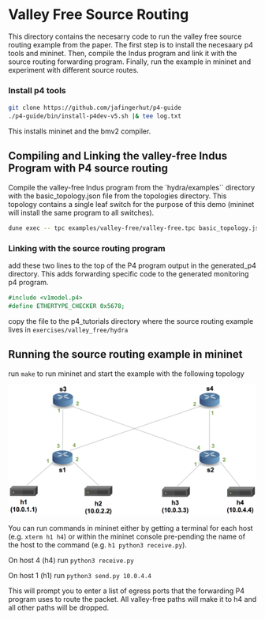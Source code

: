 # Valley Free Source Routing

This directory contains the necesarry code to run the valley free source routing example from the paper. The first step is to install the necesaary p4 tools and mininet. Then, compile the Indus program and link it with the source routing forwarding program. Finally, run the example in mininet and experiment with different source routes. 


### Install p4 tools
```bash
git clone https://github.com/jafingerhut/p4-guide
./p4-guide/bin/install-p4dev-v5.sh |& tee log.txt
```
This installs mininet and the bmv2 compiler. 


## Compiling and Linking the valley-free Indus Program with P4 source routing

Compile the valley-free Indus program from the `hydra/examples`` directory with the basic_topology.json file from the topologies directory. This topology contains a single leaf switch for the purpose of this demo (mininet will install the same program to all switches).
```bash
dune exec -- tpc examples/valley-free/valley-free.tpc basic_topology.json
```

### Linking with the source routing program 

add these two lines to the top of the P4 program output in the generated_p4 directory. This adds forwarding specific code to the generated monitoring p4 program.
```OCaml
#include <v1model.p4> 
#define ETHERTYPE_CHECKER 0x5678;
```

copy the file to the p4_tutorials directory where the source routing example lives in `exercises/valley_free/hydra`

## Running the source routing example in mininet

run `make` to run mininet and start the example with the following topology

![pod-topo](./p4_tutorials/exercises/basic/pod-topo/pod-topo.png)

You can run commands in mininet either by getting a terminal for each host (e.g. `xterm h1 h4`) or within the mininet console pre-pending the name of the host to the command (e.g. `h1 python3 receive.py`).

On host 4 (h4) run `python3 receive.py`

On host 1 (h1) run `python3 send.py 10.0.4.4`

This will prompt you to enter a list of egress ports that the forwarding P4 program uses to route the packet. All valley-free paths will make it to h4 and all other paths will be dropped. 

